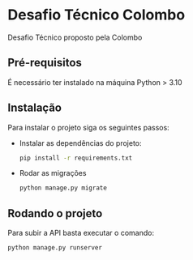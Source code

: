 # Desafio Técnico Colombo

Desafio Técnico proposto pela Colombo

## Pré-requisitos

É necessário ter instalado na máquina Python > 3.10

## Instalação

Para instalar o projeto siga os seguintes passos:

-   Instalar as dependências do projeto:

    ```bash
    pip install -r requirements.txt
    ```

-   Rodar as migrações
    ```bash
    python manage.py migrate
    ```

## Rodando o projeto

Para subir a API basta executar o comando:

```bash
python manage.py runserver
```
